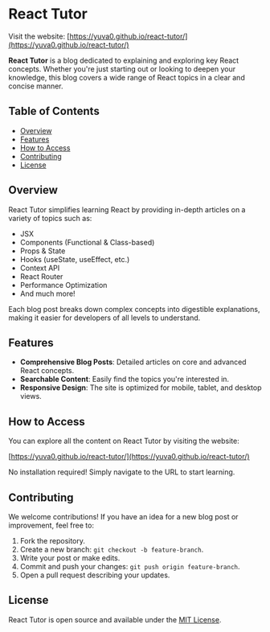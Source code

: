 # React Tutor

Visit the website: [https://yuva0.github.io/react-tutor/](https://yuva0.github.io/react-tutor/)

**React Tutor** is a blog dedicated to explaining and exploring key React concepts. Whether you're just starting out or looking to deepen your knowledge, this blog covers a wide range of React topics in a clear and concise manner.

## Table of Contents
- [Overview](#overview)
- [Features](#features)
- [How to Access](#how-to-access)
- [Contributing](#contributing)
- [License](#license)

## Overview

React Tutor simplifies learning React by providing in-depth articles on a variety of topics such as:
- JSX
- Components (Functional & Class-based)
- Props & State
- Hooks (useState, useEffect, etc.)
- Context API
- React Router
- Performance Optimization
- And much more!

Each blog post breaks down complex concepts into digestible explanations, making it easier for developers of all levels to understand.

## Features

- **Comprehensive Blog Posts**: Detailed articles on core and advanced React concepts.
- **Searchable Content**: Easily find the topics you're interested in.
- **Responsive Design**: The site is optimized for mobile, tablet, and desktop views.

## How to Access

You can explore all the content on React Tutor by visiting the website:

[https://yuva0.github.io/react-tutor/](https://yuva0.github.io/react-tutor/)

No installation required! Simply navigate to the URL to start learning.

## Contributing

We welcome contributions! If you have an idea for a new blog post or improvement, feel free to:

1. Fork the repository.
2. Create a new branch: `git checkout -b feature-branch`.
3. Write your post or make edits.
4. Commit and push your changes: `git push origin feature-branch`.
5. Open a pull request describing your updates.

## License

React Tutor is open source and available under the [MIT License](LICENSE).
